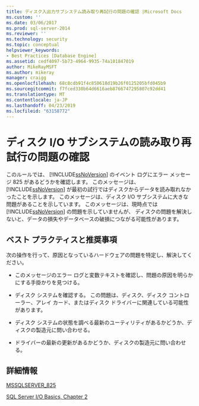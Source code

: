 ```yaml
---
title: ディスク入出力サブシステム読み取り再試行の問題の確認 |Microsoft Docs
ms.custom: ''
ms.date: 03/06/2017
ms.prod: sql-server-2014
ms.reviewer: ''
ms.technology: security
ms.topic: conceptual
helpviewer_keywords:
- Best Practices [Database Engine]
ms.assetid: cedf4097-5b73-4964-9935-74a101847019
author: MikeRayMSFT
ms.author: mikeray
manager: craigg
ms.openlocfilehash: 68c8cdb91f4c850618d19b26f0125205bfd045b9
ms.sourcegitcommit: f7fced330b64d6616aeb8766747295807c92dd41
ms.translationtype: MT
ms.contentlocale: ja-JP
ms.lasthandoff: 04/23/2019
ms.locfileid: "63158772"
---
```

# <a name="check-disk-input-output-subsystem-for-read-retry-problems"></a>ディスク I/O サブシステムの読み取り再試行の問題の確認
  このルールでは、 [!INCLUDE[ssNoVersion](../../includes/ssnoversion-md.md)] のイベント ログにエラー メッセージ 825 があるどうかを確認します。 このメッセージは、 [!INCLUDE[ssNoVersion](../../includes/ssnoversion-md.md)] が最初の試行ではディスクからデータを読み取れなかったことを示します。 このメッセージは、ディスク I/O サブシステムに大きな問題があることを示しています。 このメッセージは、現時点では [!INCLUDE[ssNoVersion](../../includes/ssnoversion-md.md)] の問題を示していませんが、 ディスクの問題を解決しないと、データの損失やデータベースの破損につながる可能性があります。  
  
## <a name="best-practices-recommendations"></a>ベスト プラクティスと推奨事項  
 次の操作を行って、原因となっているハードウェアの問題を特定し、解決してください。  
  
-   このメッセージのエラー ログと変数テキストを確認し、問題の原因を明らかにする手掛かりを見つける。  
  
-   ディスク システムを確認する。 この問題は、ディスク、ディスク コントローラー、アレイ カード、またはディスク ドライバーに関連している可能性があります。  
  
-   ディスク システムの状態を調べる最新のユーティリティがあるかどうか、ディスクの製造元に問い合わせる。  
  
-   ドライバーの最新の更新があるかどうか、ディスクの製造元に問い合わせる。  
  
## <a name="for-more-information"></a>詳細情報  
 [MSSQLSERVER_825](../errors-events/mssqlserver-825-database-engine-error.md)  
  
 [SQL Server I/O Basics, Chapter 2](/previous-versions/sql/sql-server-2005/administrator/cc917726(v=technet.10))  
  
  
